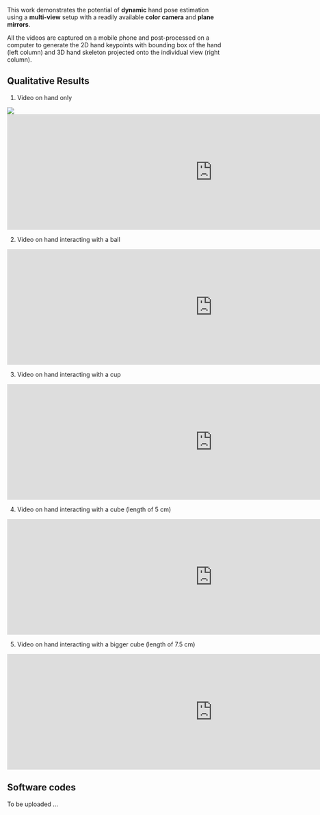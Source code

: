 This work demonstrates the potential of **dynamic** hand pose estimation using a **multi-view** setup with a readily available **color camera** and **plane mirrors**.

All the videos are captured on a mobile phone and post-processed on a computer to generate the 2D hand keypoints with bounding box of the hand (left column) and 3D hand skeleton projected onto the individual view (right column).

## Qualitative Results

1) Video on hand only
<img src="video/hand_only.gif">

<iframe width="960" height="270" src="https://www.youtube.com/embed/X8sVhl8Wswk" frameborder="0" allow="accelerometer; autoplay; encrypted-media; gyroscope; picture-in-picture" allowfullscreen></iframe>

2) Video on hand interacting with a ball
<iframe width="960" height="270" src="https://www.youtube.com/embed/wcudUoM_ZcQ" frameborder="0" allow="accelerometer; autoplay; encrypted-media; gyroscope; picture-in-picture" allowfullscreen></iframe>

3) Video on hand interacting with a cup
<iframe width="960" height="270" src="https://www.youtube.com/embed/37z8yIOd7GM" frameborder="0" allow="accelerometer; autoplay; encrypted-media; gyroscope; picture-in-picture" allowfullscreen></iframe>

4) Video on hand interacting with a cube (length of 5 cm)
<iframe width="960" height="270" src="https://www.youtube.com/embed/VhW-38FZN6Y" frameborder="0" allow="accelerometer; autoplay; encrypted-media; gyroscope; picture-in-picture" allowfullscreen></iframe>

5) Video on hand interacting with a bigger cube (length of 7.5 cm)
<iframe width="960" height="270" src="https://www.youtube.com/embed/QxNZqGyWXUo" frameborder="0" allow="accelerometer; autoplay; encrypted-media; gyroscope; picture-in-picture" allowfullscreen></iframe>

## Software codes
To be uploaded ...
